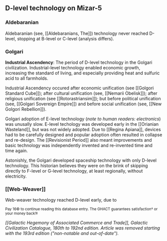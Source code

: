## D-level technology on Mizar-5

### Aldebaranian

Aldebaranian (see, [[Aldebaranians, The]]) technology never reached D-level, stopping at B-level or C-level (analysis differs).

### Golgari

**Industrial Ascendency**: The period of D-level technology in the Golgari civilization. Industrial-level technology enabled economic growth, increasing the standard of living, and especially providing heat and sulfuric acid to all farmholds.

Industrial Ascendency occured after economic unification (see [[Golgori Standard Cube]]); after cultural unification (see, [[Nemarii Obelisk]]); after religious unification (see [[Rotorastriansim]]); but before political unification (see, [[Golgari Sovereign Empire]]) and before social unification (see, [[New Golgori Rebellion]]).

Golgari adoption of E-level technology (*note to human readers: electronics*) was unusally slow. E-level techology was developed early in the [[Orianian Wasteland]], but was not widely adopted. Due to [[Regina Apiana]], devices had to be carefully designed and popular adoption often resulted in collapse and re-design. The [[Revisionist Period]] also meant improvements and basic technology was independently invented and re-invented time and time again.

Astonishly, the Golgari developed spaceship technology with only D-level technology. This historian believes they were on the brink of skipping directly to F-level or G-level technology, at least regionally, without electricity.

### [[Web-Weaver]]

Web-weaver technology reached D-level early, due to 

<sup>Pay 16© to continue reading this database entry. The GHACT guarantees satisfaction† or your money back!‡</sup>

*[[Galactic Hegemony of Associated Commerce and Trade]], Galactic Civilization Catalogue, 180th to 192nd edition. Article was removed starting with the 193rd edition ("non-notable and out-of-date").*
